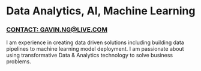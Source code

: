 # Data Analytics, AI, Machine Learning

### [CONTACT: GAVIN.NG@LIVE.COM](mailto:gavin.ng@live.com)

I am experience in creating data driven solutions including building data pipelines to machine learning model deployment. I am passionate about using transformative Data & Analytics technology to solve business problems. 
<i class="fa fa-twitter" aria-hidden="true"></i>

